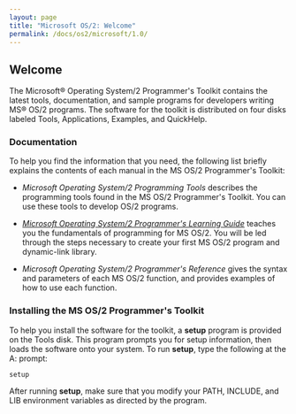 ```yaml
---
layout: page
title: "Microsoft OS/2: Welcome"
permalink: /docs/os2/microsoft/1.0/
---
```


Welcome
---

The Microsoft® Operating System/2 Programmer's Toolkit contains the latest tools, documentation, and sample programs
for developers writing MS® OS/2 programs.  The software for the toolkit is distributed on four disks labeled Tools,
Applications, Examples, and QuickHelp.

### Documentation

To help you find the information that you need, the following list briefly explains the contents of each manual in the
MS OS/2 Programmer's Toolkit:

+ *Microsoft Operating System/2 Programming Tools* describes the programming tools found in the MS OS/2 Programmer's
Toolkit.  You can use these tools to develop OS/2 programs.

+ *[Microsoft Operating System/2 Programmer's Learning Guide](/docs/os2/microsoft/1.0/plguide/)* teaches you the
fundamentals of programming for MS OS/2.  You will be led through the steps necessary to create your first MS OS/2
program and dynamic-link library.

+ *Microsoft Operating System/2 Programmer's Reference* gives the syntax and parameters of each MS OS/2 function,
and provides examples of how to use each function.

### Installing the MS OS/2 Programmer's Toolkit

To help you install the software for the toolkit, a **setup** program is provided on the Tools disk.  This program
prompts you for setup information, then loads the software onto your system. To run **setup**, type the following at
the A: prompt:

	setup

After running **setup**, make sure that you modify your PATH, INCLUDE, and LIB environment variables as directed by
the program.
